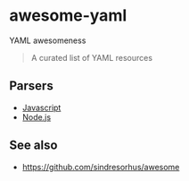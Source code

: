 # awesome-yaml

YAML awesomeness

> A curated list of YAML resources

## Parsers

- [Javascript](https://github.com/nodeca/js-yaml)
- [Node.js](https://www.npmjs.com/package/yamljs)

## See also

* https://github.com/sindresorhus/awesome
